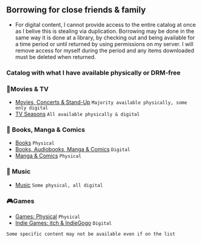 ## Borrowing for close friends & family
- For digital content, I cannot provide access to the entire catalog at once as I belive this is stealing via duplication. Borrowing may be done in the same way it is done at a library, by checking out and being available for a time period or until returned by using permissions on my server. I will remove access for myself during the period and any items downloaded must be deleted when returned. 
### Catalog with what I have available physically or DRM-free
### 🍿Movies & TV
- [Movies, Concerts & Stand-Up](https://letterboxd.com/erictbar/list/sharing/share/DbfL8vgaagQGl9a0/)
  ``Majority available physically, some only digital``
- [TV Seasons](https://www.serializd.com/list/107439) ``All available physically & digital``

### 📕 Books, Manga & Comics
- [Books](https://www.libib.com/u/ericb/l/1467273) ``Physical``
- [Books, Audiobooks, Manga & Comics](https://app.thestorygraph.com/tags/77f54844-5d9a-4164-bb16-d3f0b1a3fdb4) ``Digital``
- [Manga & Comics](https://www.libib.com/u/ericb/l/1467304) ``Physical``

### 🎸 Music
- [Music](https://www.libib.com/u/ericb/l/1467708) ``Some physical, all digital``

### 🎮Games
- [Games: Physical](https://howlongtobeat.com/user/erictbar/lists/25549/Physical-for-borrowing) ``Physical``
- [Indie Games: itch & IndieGogo](https://howlongtobeat.com/user/erictbar/lists/1959/Digital-Library---itch.ioIndieGala) ``Digital``

``Some specific content may not be available even if on the list``
